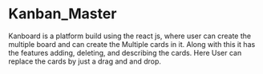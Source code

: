 # Kanban_Master
 Kanboard is a platform build using the react js, where user can create the multiple board and can create the Multiple cards in it. Along with this it has the features adding, deleting, and describing the cards. Here User can replace the cards by just a drag and and drop.
